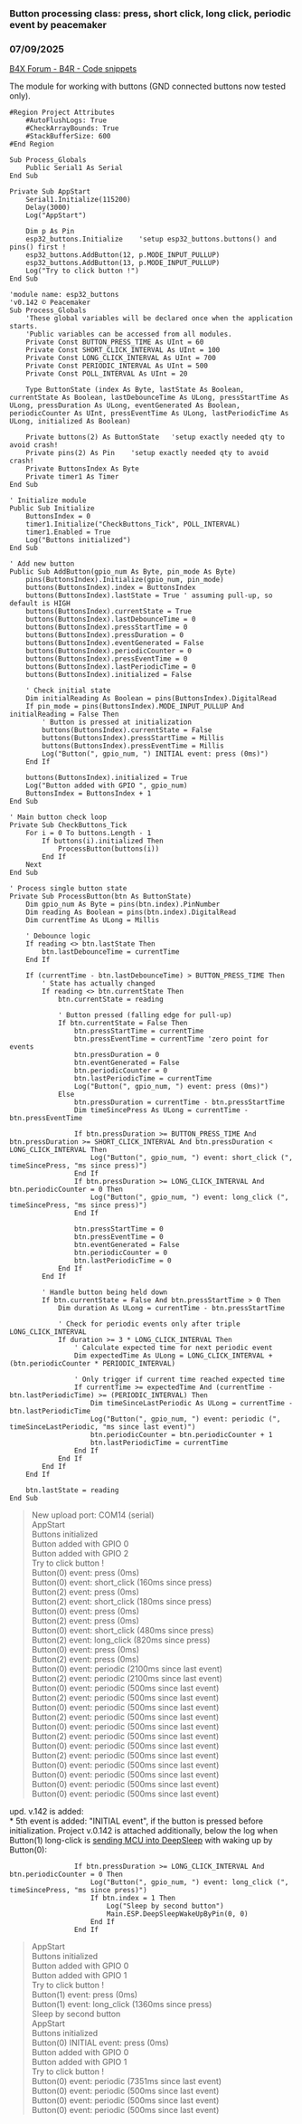 ### Button processing class: press, short click, long click, periodic event by peacemaker
### 07/09/2025
[B4X Forum - B4R - Code snippets](https://www.b4x.com/android/forum/threads/167699/)

The module for working with buttons (GND connected buttons now tested only).  
  

```B4X
#Region Project Attributes  
    #AutoFlushLogs: True  
    #CheckArrayBounds: True  
    #StackBufferSize: 600  
#End Region  
  
Sub Process_Globals  
    Public Serial1 As Serial  
End Sub  
  
Private Sub AppStart  
    Serial1.Initialize(115200)  
    Delay(3000)  
    Log("AppStart")  
   
    Dim p As Pin  
    esp32_buttons.Initialize    'setup esp32_buttons.buttons() and pins() first !  
    esp32_buttons.AddButton(12, p.MODE_INPUT_PULLUP)  
    esp32_buttons.AddButton(13, p.MODE_INPUT_PULLUP)  
    Log("Try to click button !")  
End Sub
```

  
  

```B4X
'module name: esp32_buttons  
'v0.142 © Peacemaker  
Sub Process_Globals  
    'These global variables will be declared once when the application starts.  
    'Public variables can be accessed from all modules.  
    Private Const BUTTON_PRESS_TIME As UInt = 60  
    Private Const SHORT_CLICK_INTERVAL As UInt = 100  
    Private Const LONG_CLICK_INTERVAL As UInt = 700  
    Private Const PERIODIC_INTERVAL As UInt = 500  
    Private Const POLL_INTERVAL As UInt = 20  
    
    Type ButtonState (index As Byte, lastState As Boolean, currentState As Boolean, lastDebounceTime As ULong, pressStartTime As ULong, pressDuration As ULong, eventGenerated As Boolean, periodicCounter As UInt, pressEventTime As ULong, lastPeriodicTime As ULong, initialized As Boolean)  
    
    Private buttons(2) As ButtonState   'setup exactly needed qty to avoid crash!  
    Private pins(2) As Pin    'setup exactly needed qty to avoid crash!  
    Private ButtonsIndex As Byte  
    Private timer1 As Timer  
End Sub  
  
' Initialize module  
Public Sub Initialize  
    ButtonsIndex = 0  
    timer1.Initialize("CheckButtons_Tick", POLL_INTERVAL)  
    timer1.Enabled = True  
    Log("Buttons initialized")  
End Sub  
  
' Add new button  
Public Sub AddButton(gpio_num As Byte, pin_mode As Byte)  
    pins(ButtonsIndex).Initialize(gpio_num, pin_mode)  
    buttons(ButtonsIndex).index = ButtonsIndex  
    buttons(ButtonsIndex).lastState = True ' assuming pull-up, so default is HIGH  
    buttons(ButtonsIndex).currentState = True  
    buttons(ButtonsIndex).lastDebounceTime = 0  
    buttons(ButtonsIndex).pressStartTime = 0  
    buttons(ButtonsIndex).pressDuration = 0  
    buttons(ButtonsIndex).eventGenerated = False  
    buttons(ButtonsIndex).periodicCounter = 0  
    buttons(ButtonsIndex).pressEventTime = 0  
    buttons(ButtonsIndex).lastPeriodicTime = 0  
    buttons(ButtonsIndex).initialized = False  
    
    ' Check initial state  
    Dim initialReading As Boolean = pins(ButtonsIndex).DigitalRead  
    If pin_mode = pins(ButtonsIndex).MODE_INPUT_PULLUP And initialReading = False Then  
        ' Button is pressed at initialization  
        buttons(ButtonsIndex).currentState = False  
        buttons(ButtonsIndex).pressStartTime = Millis  
        buttons(ButtonsIndex).pressEventTime = Millis  
        Log("Button(", gpio_num, ") INITIAL event: press (0ms)")  
    End If  
    
    buttons(ButtonsIndex).initialized = True  
    Log("Button added with GPIO ", gpio_num)  
    ButtonsIndex = ButtonsIndex + 1  
End Sub  
  
' Main button check loop  
Private Sub CheckButtons_Tick  
    For i = 0 To buttons.Length - 1  
        If buttons(i).initialized Then  
            ProcessButton(buttons(i))  
        End If  
    Next  
End Sub  
  
' Process single button state  
Private Sub ProcessButton(btn As ButtonState)  
    Dim gpio_num As Byte = pins(btn.index).PinNumber  
    Dim reading As Boolean = pins(btn.index).DigitalRead  
    Dim currentTime As ULong = Millis  
    
    ' Debounce logic  
    If reading <> btn.lastState Then  
        btn.lastDebounceTime = currentTime  
    End If  
    
    If (currentTime - btn.lastDebounceTime) > BUTTON_PRESS_TIME Then  
        ' State has actually changed  
        If reading <> btn.currentState Then  
            btn.currentState = reading  
            
            ' Button pressed (falling edge for pull-up)  
            If btn.currentState = False Then  
                btn.pressStartTime = currentTime  
                btn.pressEventTime = currentTime 'zero point for events  
                btn.pressDuration = 0  
                btn.eventGenerated = False  
                btn.periodicCounter = 0  
                btn.lastPeriodicTime = currentTime  
                Log("Button(", gpio_num, ") event: press (0ms)")  
            Else  
                btn.pressDuration = currentTime - btn.pressStartTime  
                Dim timeSincePress As ULong = currentTime - btn.pressEventTime  
                
                If btn.pressDuration >= BUTTON_PRESS_TIME And btn.pressDuration >= SHORT_CLICK_INTERVAL And btn.pressDuration < LONG_CLICK_INTERVAL Then  
                    Log("Button(", gpio_num, ") event: short_click (", timeSincePress, "ms since press)")  
                End If  
                If btn.pressDuration >= LONG_CLICK_INTERVAL And btn.periodicCounter = 0 Then  
                    Log("Button(", gpio_num, ") event: long_click (", timeSincePress, "ms since press)")  
                End If  
                
                btn.pressStartTime = 0  
                btn.pressEventTime = 0  
                btn.eventGenerated = False  
                btn.periodicCounter = 0  
                btn.lastPeriodicTime = 0  
            End If  
        End If  
        
        ' Handle button being held down  
        If btn.currentState = False And btn.pressStartTime > 0 Then  
            Dim duration As ULong = currentTime - btn.pressStartTime  
    
            ' Check for periodic events only after triple LONG_CLICK_INTERVAL  
            If duration >= 3 * LONG_CLICK_INTERVAL Then  
                ' Calculate expected time for next periodic event  
                Dim expectedTime As ULong = LONG_CLICK_INTERVAL + (btn.periodicCounter * PERIODIC_INTERVAL)  
        
                ' Only trigger if current time reached expected time  
                If currentTime >= expectedTime And (currentTime - btn.lastPeriodicTime) >= (PERIODIC_INTERVAL) Then  
                    Dim timeSinceLastPeriodic As ULong = currentTime - btn.lastPeriodicTime  
                    Log("Button(", gpio_num, ") event: periodic (", timeSinceLastPeriodic, "ms since last event)")  
                    btn.periodicCounter = btn.periodicCounter + 1  
                    btn.lastPeriodicTime = currentTime  
                End If  
            End If  
        End If  
    End If  
    
    btn.lastState = reading  
End Sub
```

  
  
> New upload port: COM14 (serial)  
> AppStart  
> Buttons initialized  
> Button added with GPIO 0  
> Button added with GPIO 2  
> Try to click button !  
> Button(0) event: press (0ms)  
> Button(0) event: short\_click (160ms since press)  
> Button(2) event: press (0ms)  
> Button(2) event: short\_click (180ms since press)  
> Button(0) event: press (0ms)  
> Button(2) event: press (0ms)  
> Button(0) event: short\_click (480ms since press)  
> Button(2) event: long\_click (820ms since press)  
> Button(0) event: press (0ms)  
> Button(2) event: press (0ms)  
> Button(0) event: periodic (2100ms since last event)  
> Button(2) event: periodic (2100ms since last event)  
> Button(0) event: periodic (500ms since last event)  
> Button(2) event: periodic (500ms since last event)  
> Button(0) event: periodic (500ms since last event)  
> Button(2) event: periodic (500ms since last event)  
> Button(0) event: periodic (500ms since last event)  
> Button(2) event: periodic (500ms since last event)  
> Button(0) event: periodic (500ms since last event)  
> Button(2) event: periodic (500ms since last event)  
> Button(0) event: periodic (500ms since last event)  
> Button(0) event: periodic (500ms since last event)  
> Button(0) event: periodic (500ms since last event)  
> Button(0) event: periodic (500ms since last event)

  
upd. v.142 is added:  
\* 5th event is added: "INITIAL event", if the button is pressed before initialization. Project v.0.142 is attached additionally, below the log when Button(1) long-click is [sending MCU into DeepSleep](https://www.b4x.com/android/forum/threads/esp32extras-library.106766/post-1027832) with waking up by Button(0):  
  

```B4X
                If btn.pressDuration >= LONG_CLICK_INTERVAL And btn.periodicCounter = 0 Then  
                    Log("Button(", gpio_num, ") event: long_click (", timeSincePress, "ms since press)")  
                    If btn.index = 1 Then  
                        Log("Sleep by second button")  
                        Main.ESP.DeepSleepWakeUpByPin(0, 0)  
                    End If  
                End If
```

  
  
  
  
> AppStart  
> Buttons initialized  
> Button added with GPIO 0  
> Button added with GPIO 1  
> Try to click button !  
> Button(1) event: press (0ms)  
> Button(1) event: long\_click (1360ms since press)  
> Sleep by second button  
> AppStart  
> Buttons initialized  
> Button(0) INITIAL event: press (0ms)  
> Button added with GPIO 0  
> Button added with GPIO 1  
> Try to click button !  
> Button(0) event: periodic (7351ms since last event)  
> Button(0) event: periodic (500ms since last event)  
> Button(0) event: periodic (500ms since last event)  
> Button(0) event: periodic (500ms since last event)